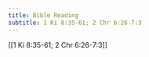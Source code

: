 ```yaml
---
title: Bible Reading
subtitle: 1 Ki 8:35-61; 2 Chr 6:26-7:3
---
```


[[1 Ki 8:35-61; 2 Chr 6:26-7:3]]